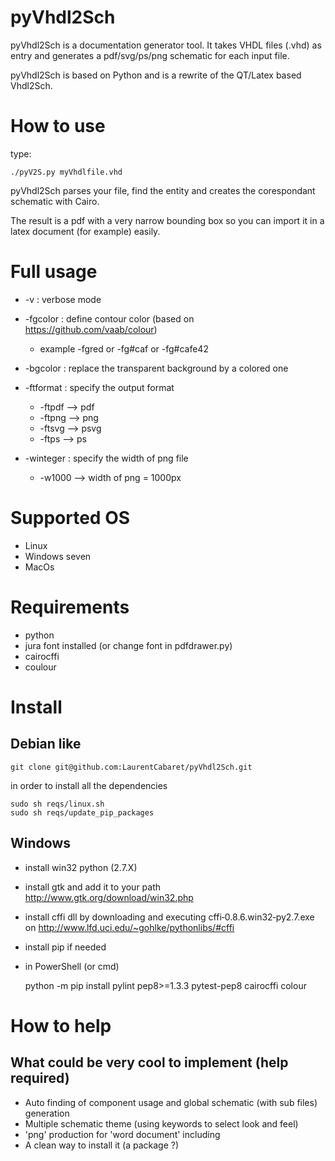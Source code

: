 pyVhdl2Sch
==========
pyVhdl2Sch is a documentation generator tool. It takes VHDL files (.vhd) as entry and generates a pdf/svg/ps/png schematic for each input file.

pyVhdl2Sch is based on Python and is a rewrite of the QT/Latex based Vhdl2Sch.

How to use
======
type:

    ./pyV2S.py myVhdlfile.vhd

pyVhdl2Sch parses your file, find the entity and creates the corespondant schematic with Cairo.

The result is a pdf with a very narrow bounding box so you can import it in a latex document (for example) easily.

Full usage
==========

  * -v : verbose mode

  * -fgcolor : define contour color (based on https://github.com/vaab/colour)
    * example -fgred or -fg#caf or -fg#cafe42
  
  * -bgcolor : replace the transparent background by a colored one
  * -ftformat : specify the output format
    * -ftpdf --> pdf
    * -ftpng --> png
    * -ftsvg --> psvg
    * -ftps  --> ps
  * -winteger : specify the width of png file
    * -w1000 --> width of png = 1000px
  

Supported OS
============
- Linux
- Windows seven
- MacOs

Requirements
============
- python
- jura font installed (or change font in pdfdrawer.py)
- cairocffi
- coulour


Install
===========
Debian like
-----------
    git clone git@github.com:LaurentCabaret/pyVhdl2Sch.git

in order to install all the dependencies

	sudo sh reqs/linux.sh
	sudo sh reqs/update_pip_packages

Windows
-------
 * install win32 python (2.7.X)
 * install gtk and add it to your path http://www.gtk.org/download/win32.php
 * install cffi dll by downloading and executing cffi‑0.8.6.win32‑py2.7.exe on http://www.lfd.uci.edu/~gohlke/pythonlibs/#cffi
 * install pip if needed
 * in PowerShell (or cmd) 
 
	python -m pip install pylint pep8>=1.3.3 pytest-pep8 cairocffi colour
 


How to help
===========

What could be very cool to implement (help required)
------------------------------------
  * Auto finding of component usage and global schematic (with sub files) generation
  * Multiple schematic theme (using keywords to select look and feel)
  * 'png' production for 'word document' including 
  * A clean way to install it (a package ?)
